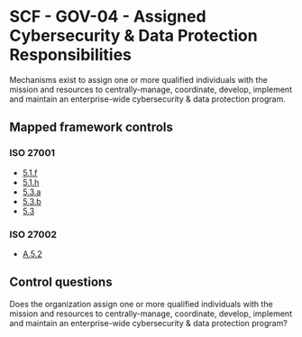 # SCF - GOV-04 - Assigned Cybersecurity & Data Protection Responsibilities
Mechanisms exist to assign one or more qualified individuals with the mission and resources to centrally-manage, coordinate, develop, implement and maintain an enterprise-wide cybersecurity & data protection program. 
## Mapped framework controls
### ISO 27001
- [5.1.f](../iso27001/5.md#51f)
- [5.1.h](../iso27001/5.md#51h)
- [5.3.a](../iso27001/5.md#53a)
- [5.3.b](../iso27001/5.md#53b)
- [5.3](../iso27001/5.md#53)
  
### ISO 27002
- [A.5.2](../iso27002/a-5.md#a52)
  
## Control questions
Does the organization assign one or more qualified individuals with the mission and resources to centrally-manage, coordinate, develop, implement and maintain an enterprise-wide cybersecurity & data protection program? 
  